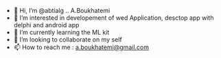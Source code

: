 - 👋 Hi, I’m @abtialg .. A.Boukhatemi
- 👀 I’m interested in developement of wed Application, desctop app with delphi and android app 
- 🌱 I’m currently learning the ML kit
- 💞️ I’m looking to collaborate on my self
- 📫 How to reach me : a.boukhatemi@gmail.com

<!---
abtialg/abtialg is a ✨ special ✨ repository because its `README.md` (this file) appears on your GitHub profile.
You can click the Preview link to take a look at your changes.
--->
